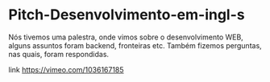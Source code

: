 # Pitch-Desenvolvimento-em-ingl-s
Nós tivemos uma palestra, onde vimos sobre o desenvolvimento WEB, alguns assuntos foram backend, fronteiras etc. Também fizemos perguntas, nas quais, foram respondidas.

link https://vimeo.com/1036167185
